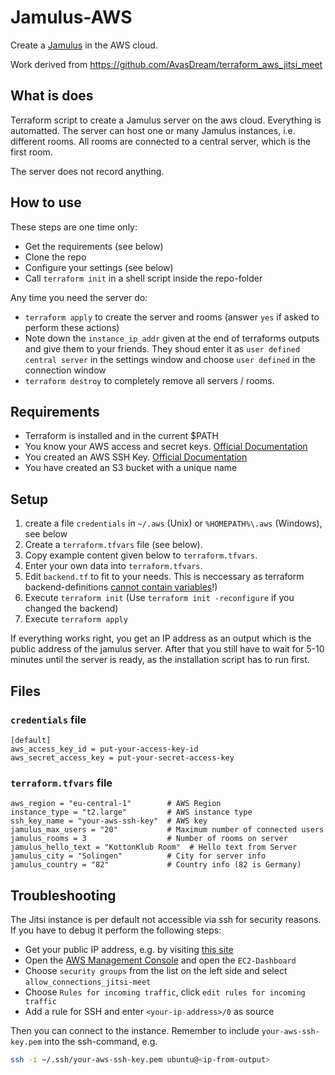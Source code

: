 # Jamulus-AWS

Create a [Jamulus](https://jamulus.io/de/) in the AWS cloud.

Work derived from https://github.com/AvasDream/terraform_aws_jitsi_meet

## What is does

Terraform script to create a Jamulus server on the aws cloud. Everything is automatted. The server can host one or many Jamulus instances, i.e. different rooms.
All rooms are connected to a central server, which is the first room.

The server does not record anything.

## How to use

These steps are one time only:

- Get the requirements (see below)
- Clone the repo
- Configure your settings (see below)
- Call `terraform init` in a shell script inside the repo-folder

Any time you need the server do:

- `terraform apply` to create the server and rooms (answer `yes` if asked to perform these actions)
- Note down the `instance_ip_addr` given at the end of terraforms outputs and give them to your friends. They shoud enter it as `user defined central server` in the settings window and choose `user defined` in the connection window
- `terraform destroy` to completely remove all servers / rooms.

## Requirements

- Terraform is installed and in the current \$PATH
- You know your AWS access and secret keys. [Official Documentation](https://docs.aws.amazon.com/general/latest/gr/aws-sec-cred-types.html)
- You created an AWS SSH Key. [Official Documentation](https://docs.aws.amazon.com/ground-station/latest/ug/create-ec2-ssh-key-pair.html)
- You have created an S3 bucket with a unique name

## Setup

1. create a file `credentials` in `~/.aws` (Unix) or `%HOMEPATH%\.aws` (Windows), see below
2. Create a `terraform.tfvars` file (see below).
3. Copy example content  given below to `terraform.tfvars`.
4. Enter your own data into `terraform.tfvars`.
5. Edit `backend.tf` to fit to your needs. This is neccessary as terraform backend-definitions [cannot contain variables](https://www.terraform.io/docs/language/settings/backends/configuration.html)!)
6. Execute `terraform init` (Use `terraform init -reconfigure` if you changed the backend)
7. Execute `terraform apply`

If everything works right, you get an IP address as an output which is the public address of the jamulus server. After that you still have to wait for 5-10 minutes until the server is ready, as the installation script has to run first.

## Files

### `credentials` file

```properties
[default]
aws_access_key_id = put-your-access-key-id
aws_secret_access_key = put-your-secret-access-key
```

### `terraform.tfvars` file

```properties
aws_region = "eu-central-1"        # AWS Region
instance_type = "t2.large"         # AWS instance type
ssh_key_name = "your-aws-ssh-key"  # AWS key
jamulus_max_users = "20"           # Maximum number of connected users
jamulus_rooms = 3                  # Number of rooms on server
jamulus_hello_text = "KottonKlub Room"  # Hello text from Server
jamulus_city = "Solingen"          # City for server info
jamulus_country = "82"             # Country info (82 is Germany)
```

## Troubleshooting

The Jitsi instance is per default not accessible via ssh for security reasons. If you have to debug it perform the following steps:

- Get your public IP address, e.g. by visiting [this site](https://get-myip.com/)
- Open the [AWS Management Console](https://aws.amazon.com) and open the `EC2-Dashboard`
- Choose `security groups` from the list on the left side and select `allow_connections_jitsi-meet`
- Choose `Rules for incoming traffic`, click `edit rules for incoming traffic`
- Add a rule for SSH and enter `<your-ip-address>/0` as source

Then you can connect to the instance. Remember to include `your-aws-ssh-key.pem` into the ssh-command, e.g.

```bash
ssh -i ~/.ssh/your-aws-ssh-key.pem ubuntu@<ip-from-output>
```
